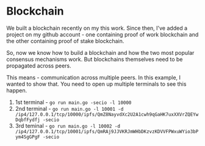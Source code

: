 # Blockchain

We built a blockchain recently on my this work.
Since then, I've added a project on my github account - one containing proof of work blockchain and the other containing proof of stake blockchain.

So, now we know how to build a blockchain and how the two most popular consensus mechanisms work. But blockchains themselves need to be propagated across peers.

This means - communication across multiple peers. In this example, I wanted to show that.
You need to open up multiple terminals to see this happen.

1. 1st terminal - `go run main.go -secio -l 10000`
2. 2nd terminal - `go run main.go -l 10001 -d /ip4/127.0.0.1/tcp/10000/ipfs/QmZ8NayvdXc2U2A1cwh9qGaHK7uxXXVrZQEYwDqbfFydfj -secio`
3. 3rd teminal - `go run main.go -l 10002 -d /ip4/127.0.0.1/tcp/10001/ipfs/QmRAj9JJVKRJmWHbDKzvzKDVVFPWxuWYio3bPym4SgGPgF -secio`
